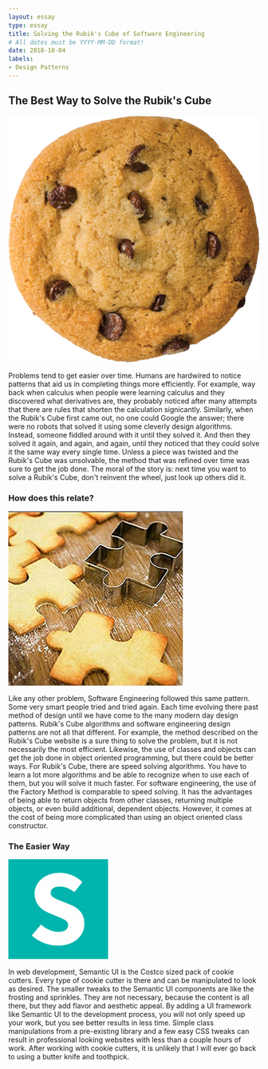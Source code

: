 ```yaml
---
layout: essay
type: essay
title: Solving the Rubik's Cube of Software Engineering
# All dates must be YYYY-MM-DD format!
date: 2018-10-04
labels:
- Design Patterns
---
```


## The Best Way to Solve the Rubik's Cube

<img class="ui tiny middle floated rounded image" src="/images/cookie.png">

Problems tend to get easier over time. Humans are hardwired to notice patterns that aid us in completing things more efficiently. For example, way back when calculus when people were learning calculus and they discovered what derivatives are, they probably noticed after many attempts that there are rules that shorten the calculation signicantly. Similarly, when the Rubik's Cube first came out, no one could Google the answer; there were no robots that solved it using some cleverly design algorithms. Instead, someone fiddled around with it until they solved it. And then they solved it again, and again, and again, until they noticed that they could solve it the same way every single time. Unless a piece was twisted and the Rubik's Cube was unsolvable, the method that was refined over time was sure to get the job done. The moral of the story is: next time you want to solve a Rubik's Cube, don't reinvent the wheel, just look up others did it. 

### How does this relate?

<img class="ui small right floated rounded image" src="../images/cookie-cutter.jpg">

Like any other problem, Software Engineering followed this same pattern. Some very smart people tried and tried again. Each time evolving there past method of design until we have come to the many modern day design patterns. Rubik's Cube algorithms and software engineering design patterns are not all that different. For example, the method described on the Rubik's Cube website is a sure thing to solve the problem, but it is not necessarily the most efficient. Likewise, the use of classes and objects can get the job done in object oriented programming, but there could be better ways. For Rubik's Cube, there are speed solving algorithms. You have to learn a lot more algorithms and be able to recognize when to use each of them, but you will solve it much faster. For software engineering, the use of the Factory Method is comparable to speed solving. It has the advantages of being able to return objects from other classes, returning multiple objects, or even build additional, dependent objects. However, it comes at the cost of being more complicated than using an object oriented class constructor. 

### The Easier Way

<img class="ui tiny left floated rounded image" src="/images/semantic-ui.png">

In web development, Semantic UI is the Costco sized pack of cookie cutters. Every type of cookie cutter is there and can be manipulated to look as desired. The smaller tweaks to the Semantic UI components are like the frosting and sprinkles. They are not necessary, because the content is all there, but they add flavor and aesthetic appeal. By adding a UI framework like Semantic UI to the development process, you will not only speed up your work, but you see better results in less time. Simple class manipulations from a pre-existing library and a few easy CSS tweaks can result in professional looking websites with less than a couple hours of work. After working with cookie cutters, it is unlikely that I will ever go back to using a butter knife and toothpick. 

